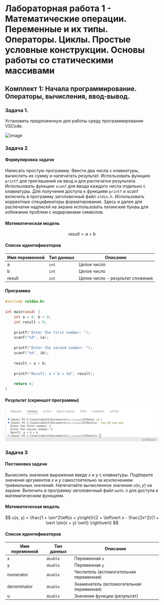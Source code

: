 # Лабораторная работа 1 - Математические операции. Переменные и их типы. Операторы. Циклы. Простые условные конструкции. Основы работы со статическими массивами

##  Комплект 1: Начала программирование. Операторы, вычисления, ввод-вывод.

### Задача 1.

Установить предложенную для работы среду программирования VSCode.

![image](https://github.com/user-attachments/assets/e4cbf0c7-2c0b-485f-b113-17e53e7f29e2)

### Задача 2

#### Формулировка задачи

Написать простую программу. Ввести два числа с клавиатуры, вычислить их сумму и напечатать результат. Использовать функцию `printf` для приглашений на ввод и для распечатки результата. Использовать функцию `scanf` для ввода каждого числа отдельно с клавиатуры. Для получения доступа к функциям `printf` и scanf включить в программу заголовочный файл `stdio.h`. Использовать корректные спецификаторы форматирования. Здесь и далее для распечатки надписей на экране использовать латинские буквы для избежание проблем с кодировками символов.

#### Математическая модель

$$result = a + b$$

#### Список идентификаторов


| Имя переменной  | Тип данных  | Описание  |
|---|---|---|
|  a | `int`  | Целое число  |
| b  | `int`  | Целое число  |
| result  | `int`  | Целое число - результат сложения |

#### Программа

```c
#include <stdio.h>

int main(void) {
    int a = 0, b = 0;
    int result = 0;

    printf("Enter the first number: ");
    scanf("%d", &a);

    printf("Enter the second number: ");
    scanf("%d", &b);

    result = a + b;

    printf("Result: a + b = %d", result);

    return 0;
}
```

#### Результат (скриншот программы)

![Рисунок 1 - Задача 2](./ex_02-screenshot.png)

### Задача 3

#### Постановка задачи

Вычислить значение выражения введя $x$ и $y$ с клавиатуры. Подберите значения аргументов $x$ и $y$ самостоятельно за исключением тривиальных значений. Напечатайте вычисленное значение $u(x, y)$ на экране. Включить в программу заголовочный файл `math.h` для доступа к математическим функциям.

#### Математическая модель

$$
u(x, y) = \frac{1 + \sin^2\left(x + y\right)}{2 + \left\vert x - \frac{2x^2}{1 + \vert \sin(x + y) \vert} \right\vert}
$$

#### Список идентификаторов

| Имя переменной  | Тип данных  | Описание  |
|---|---|---|
| x  | `double`  | Переменная `x`  |
| y  | `double`  | Переменная `y`  |
| numerator  | `double`  | Числитель (вспомогательная переменная)  |
| denominator  | `double`  |  Знаменатель (вспомогательная переменная) |
| u  | `double`  | Значение функции (результат) |

